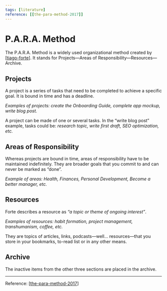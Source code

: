 ```yaml
---
tags: [literature]
reference: [[the-para-method-2017]]
---
```


# P.A.R.A. Method

The P.A.R.A. Method is a widely used organizational method created by [[tiago-forte]]. It stands for Projects—Areas of Responsibility—Resources—Archive.

## Projects

A project is a series of tasks that need to be completed to achieve a specific goal. It is bound in time and has a deadline.

*Examples of projects: create the Onboarding Guide, complete app mockup, write blog post.*

A project can be made of one or several tasks. In the “write blog post” example, tasks could be: *research topic, write first draft, SEO optimization, etc.*

## Areas of Responsibility

Whereas projects are bound in time, areas of responsibility have to be maintained indefinitely. They are broader goals that you commit to and can never be marked as “done”.

*Example of areas: Health, Finances, Personal Development, Become a better manager, etc.*

## Resources

Forte describes a resource as *“a topic or theme of ongoing interest”*.

*Examples of resources: habit formation, project management, transhumanism, coffee, etc.*

They are topics of articles, links, podcasts—well… resources—that you store in your bookmarks, to-read list or in any other means.

## Archive

The inactive items from the other three sections are placed in the archive.

---

Reference: [[the-para-method-2017]]

[//begin]: # "Autogenerated link references for markdown compatibility"
[tiago-forte]: ../6-people/tiago-forte "Tiago Forte"
[the-para-method-2017]: ../1-reference/the-para-method-2017 "The PARA Method (2017)"
[//end]: # "Autogenerated link references"